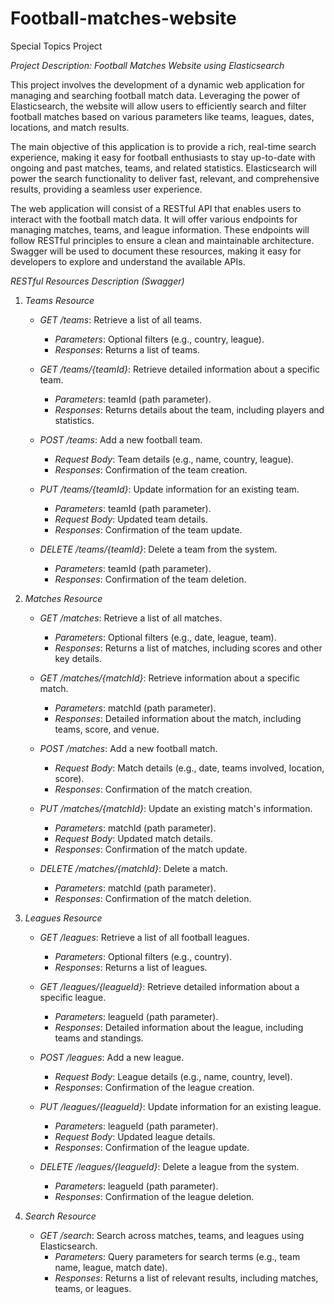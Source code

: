 # Football-matches-website
Special Topics Project

*Project Description: Football Matches Website using Elasticsearch*

This project involves the development of a dynamic web application for managing and searching football match data. 
Leveraging the power of Elasticsearch, the website will allow users to efficiently search and filter football matches 
based on various parameters like teams, leagues, dates, locations, and match results. 

The main objective of this application is to provide a rich, real-time search experience, making it easy for 
football enthusiasts to stay up-to-date with ongoing and past matches, teams, and related statistics. 
Elasticsearch will power the search functionality to deliver fast, relevant, and comprehensive results, 
providing a seamless user experience.

The web application will consist of a RESTful API that enables users to interact with the football match data. 
It will offer various endpoints for managing matches, teams, and league information. These endpoints will follow 
RESTful principles to ensure a clean and maintainable architecture. Swagger will be used to document these resources, 
making it easy for developers to explore and understand the available APIs.

*RESTful Resources Description (Swagger)*

1. *Teams Resource*
    - *GET /teams*: Retrieve a list of all teams.
        - *Parameters*: Optional filters (e.g., country, league).
        - *Responses*: Returns a list of teams.

    - *GET /teams/{teamId}*: Retrieve detailed information about a specific team.
        - *Parameters*: teamId (path parameter).
        - *Responses*: Returns details about the team, including players and statistics.

    - *POST /teams*: Add a new football team.
        - *Request Body*: Team details (e.g., name, country, league).
        - *Responses*: Confirmation of the team creation.

    - *PUT /teams/{teamId}*: Update information for an existing team.
        - *Parameters*: teamId (path parameter).
        - *Request Body*: Updated team details.
        - *Responses*: Confirmation of the team update.

    - *DELETE /teams/{teamId}*: Delete a team from the system.
        - *Parameters*: teamId (path parameter).
        - *Responses*: Confirmation of the team deletion.

2. *Matches Resource*
    - *GET /matches*: Retrieve a list of all matches.
        - *Parameters*: Optional filters (e.g., date, league, team).
        - *Responses*: Returns a list of matches, including scores and other key details.

    - *GET /matches/{matchId}*: Retrieve information about a specific match.
        - *Parameters*: matchId (path parameter).
        - *Responses*: Detailed information about the match, including teams, score, and venue.

    - *POST /matches*: Add a new football match.
        - *Request Body*: Match details (e.g., date, teams involved, location, score).
        - *Responses*: Confirmation of the match creation.

    - *PUT /matches/{matchId}*: Update an existing match's information.
        - *Parameters*: matchId (path parameter).
        - *Request Body*: Updated match details.
        - *Responses*: Confirmation of the match update.

    - *DELETE /matches/{matchId}*: Delete a match.
        - *Parameters*: matchId (path parameter).
        - *Responses*: Confirmation of the match deletion.

3. *Leagues Resource*
    - *GET /leagues*: Retrieve a list of all football leagues.
        - *Parameters*: Optional filters (e.g., country).
        - *Responses*: Returns a list of leagues.

    - *GET /leagues/{leagueId}*: Retrieve detailed information about a specific league.
        - *Parameters*: leagueId (path parameter).
        - *Responses*: Detailed information about the league, including teams and standings.

    - *POST /leagues*: Add a new league.
        - *Request Body*: League details (e.g., name, country, level).
        - *Responses*: Confirmation of the league creation.

    - *PUT /leagues/{leagueId}*: Update information for an existing league.
        - *Parameters*: leagueId (path parameter).
        - *Request Body*: Updated league details.
        - *Responses*: Confirmation of the league update.

    - *DELETE /leagues/{leagueId}*: Delete a league from the system.
        - *Parameters*: leagueId (path parameter).
        - *Responses*: Confirmation of the league deletion.

4. *Search Resource*
    - *GET /search*: Search across matches, teams, and leagues using Elasticsearch.
        - *Parameters*: Query parameters for search terms (e.g., team name, league, match date).
        - *Responses*: Returns a list of relevant results, including matches, teams, or leagues.

